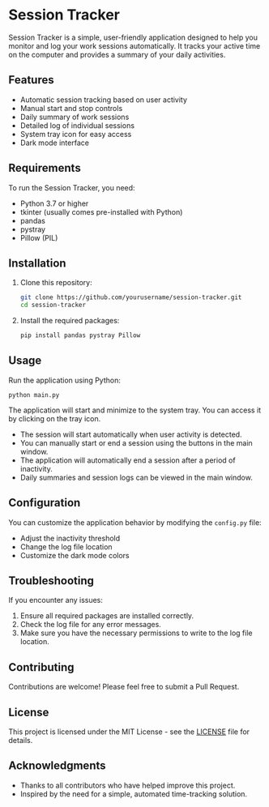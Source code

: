 # Session Tracker

Session Tracker is a simple, user-friendly application designed to help you monitor and log your work sessions automatically. It tracks your active time on the computer and provides a summary of your daily activities.

## Features

- Automatic session tracking based on user activity
- Manual start and stop controls
- Daily summary of work sessions
- Detailed log of individual sessions
- System tray icon for easy access
- Dark mode interface

## Requirements

To run the Session Tracker, you need:

- Python 3.7 or higher
- tkinter (usually comes pre-installed with Python)
- pandas
- pystray
- Pillow (PIL)

## Installation

1. Clone this repository:
   ```bash
   git clone https://github.com/yourusername/session-tracker.git
   cd session-tracker
   ```

2. Install the required packages:
   ```bash
   pip install pandas pystray Pillow
   ```

## Usage

Run the application using Python:

```
python main.py
```

The application will start and minimize to the system tray. You can access it by clicking on the tray icon.

- The session will start automatically when user activity is detected.
- You can manually start or end a session using the buttons in the main window.
- The application will automatically end a session after a period of inactivity.
- Daily summaries and session logs can be viewed in the main window.

## Configuration

You can customize the application behavior by modifying the `config.py` file:

- Adjust the inactivity threshold
- Change the log file location
- Customize the dark mode colors

## Troubleshooting

If you encounter any issues:

1. Ensure all required packages are installed correctly.
2. Check the log file for any error messages.
3. Make sure you have the necessary permissions to write to the log file location.

## Contributing

Contributions are welcome! Please feel free to submit a Pull Request.

## License

This project is licensed under the MIT License - see the [LICENSE](LICENSE) file for details.

## Acknowledgments

- Thanks to all contributors who have helped improve this project.
- Inspired by the need for a simple, automated time-tracking solution.
